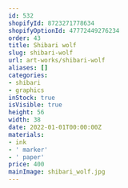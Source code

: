 ```yaml
---
id: 532
shopifyId: 8723271778634
shopifyOptionId: 47772449276234
order: 43
title: Shibari wolf
slug: shibari-wolf
url: art-works/shibari-wolf
aliases: []
categories:
- shibari
- graphics
inStock: true
isVisible: true
height: 56
width: 38
date: 2022-01-01T00:00:00Z
materials:
- ink
- ' marker'
- ' paper'
price: 400
mainImage: shibari_wolf.jpg
---
```

